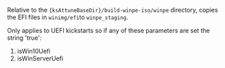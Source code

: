 Relative to the `{ksAttuneBaseDir}/build-winpe-iso/winpe` directory, copies the EFI files in `winimg/efi`to `winpe_staging`.

Only applies to UEFI kickstarts so if any of these parameters are set the string 'true':

1. isWin10Uefi
2. isWinServerUefi